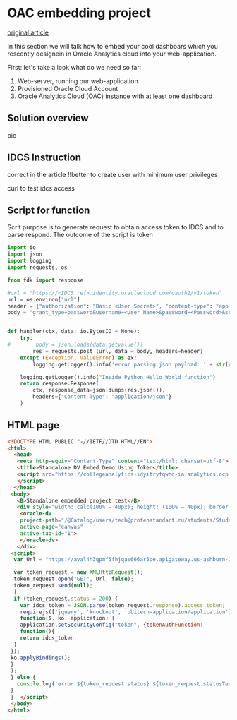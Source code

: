 # OAC embedding project

[original article](https://medium.com/@insight2action/oracle-analytics-cloud-oac-embedding-public-user-access-part-1-5fb0f513508a)

In this section we will talk how to embed your cool dashboars which you rescently designein in Oracle Analytics cloud into your web-application.

First: let's take a look what do we need so far:
1. Web-server, running our web-application
2. Provisioned Oracle Cloud Account 
3. Oracle Analytics Cloud (OAC) instance with at least one dashboard

## Solution overview
pic

## IDCS Instruction
correct in the article
!!better to create user with minimum user privileges

curl to test idcs access



## Script for function

Scrit purpose is to generate request to obtain access token to IDCS and to parse respond. The outcome of the script is token

```python
import io
import json
import logging
import requests, os

from fdk import response

#url = "https://<IDCS ref>.identity.oraclecloud.com/oauth2/v1/token"
url = os.environ["url"]
header = {"authorization": "Basic <User Secret>", "content-type": "application/x-www-form-urlencoded;charset=UTF-8"}
body = "grant_type=password&username=<User Name>&password=<Password>&scope=<Scope from IDCS>"


def handler(ctx, data: io.BytesIO = None):
    try:
#        body = json.loads(data.getvalue())
        res = requests.post (url, data = body, headers=header)
    except (Exception, ValueError) as ex:
        logging.getLogger().info('error parsing json payload: ' + str(ex))

    logging.getLogger().info("Inside Python Hello World function")
    return response.Response(
        ctx, response_data=json.dumps(res.json()),
        headers={"Content-Type": "application/json"}
    )
```

<IDCS ref>
<User Secret>
<User Name>
<Password>
<Scope from IDCS>
    
## HTML page
```html
<!DOCTYPE HTML PUBLIC "-//IETF//DTD HTML//EN">
<html>
  <head>
   <meta http-equiv="Content-Type" content="text/html; charset=utf-8">
   <title>Standalone DV Embed Demo Using Token</title>
   <script src="https://collegeanalytics-idyitryfqwhd-ia.analytics.ocp.oraclecloud.com/public/dv/embedding/v1/standalone/embedding.js?token=true" type="application/javascript">
   </script>
  </head>
 <body>
   <B>Standalone embedded project test</B>
   <div style="width: calc(100% — 40px); height: (100% — 40px); border: 1px solid black; padding: 10px;" >
    <oracle-dv
    project-path="/@Catalog/users/tech@protehstandart.ru/students/StudentAnalysis"
    active-page="canvas"
    active-tab-id="1">
    </oracle-dv>
   </div>
 <script>
  var Url = "https://aval4h3qpmf5fhjqas666ar5de.apigateway.us-ashburn-1.oci.customer-oci.com/token/get_token"

  var token_request = new XMLHttpRequest();
  token_request.open("GET", Url, false);
  token_request.send(null);
  {
  if (token_request.status = 200) {
    var idcs_token = JSON.parse(token_request.response).access_token;
    requirejs(['jquery', 'knockout', 'obitech-application/application'],
    function($, ko, application) {
    application.setSecurityConfig("token", {tokenAuthFunction:
    function(){
    return idcs_token;
  }
 });
 ko.applyBindings();
 }
 );
 } else {
   console.log('error ${token_request.status} ${token_request.statusText}')
 }
 }  </script>
 </body>
</html>
```
